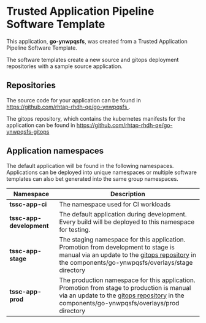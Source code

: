 # Trusted Application Pipeline Software Template

This application, **go-ynwpqsfs**, was created from a Trusted Application Pipeline Software Template.

The software templates create a new source and gitops deployment repositories with a sample source application. 

## Repositories

The source code for your application can be found in [https://github.com/rhtap-rhdh-qe/go-ynwpqsfs ](https://github.com/rhtap-rhdh-qe/go-ynwpqsfs ).
 
The gitops repository, which contains the kubernetes manifests for the application can be found in 
[https://github.com/rhtap-rhdh-qe/go-ynwpqsfs-gitops ](https://github.com/rhtap-rhdh-qe/go-ynwpqsfs-gitops ) 

## Application namespaces 

The default application will be found in the following namespaces. Applications can be deployed into unique namespaces or multiple software templates can also bet generated into the same group namespaces.  

|  Namespace   |  Description   |  
| -------- | -------- |
| **tssc-app-ci** | The namespace used for CI workloads |
| **tssc-app-development** | The default application during development. Every build will be deployed to this namespace for testing. |
| **tssc-app-stage** | The staging namespace for this application. Promotion from development to stage is manual via an update to the [gitops repository](https://github.com/rhtap-rhdh-qe/go-ynwpqsfs-gitops ) in the components/go-ynwpqsfs/overlays/stage directory |
| **tssc-app-prod** | The production namespace for this application. Promotion from stage to production is manual via an update to the [gitops repository](https://github.com/rhtap-rhdh-qe/go-ynwpqsfs-gitops ) in the components/go-ynwpqsfs/overlays/prod directory |